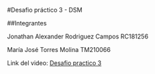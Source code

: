 #Desafio práctico 3 - DSM 

##Integrantes 

Jonathan Alexander Rodriguez Campos RC181256

María José Torres Molina TM210066

Link del video: [Desafio practico 3](https://drive.google.com/file/d/1dlRidwYwPBHT8Re-QZyxx4_fNP6Pd_uK/view?usp=sharing)
